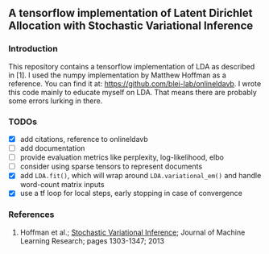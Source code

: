 ## A tensorflow implementation of Latent Dirichlet Allocation with Stochastic Variational Inference
### Introduction
This repository contains a tensorflow implementation of LDA as described in [1]. I used the numpy
implementation by Matthew Hoffman as a reference. You can find it at: https://github.com/blei-lab/onlineldavb.
I wrote this code mainly to educate myself on LDA. That means there are probably some errors lurking in there.
### TODOs
- [x] add citations, reference to onlineldavb
- [ ] add documentation
- [ ] provide evaluation metrics like perplexity, log-likelihood, elbo
- [ ] consider using sparse tensors to represent documents
- [x] add `LDA.fit()`, which will wrap around `LDA.variational_em()` and handle word-count matrix inputs
- [x] use a tf loop for local steps, early stopping in case of convergence
### References
1. Hoffman et al.; [Stochastic Variational Inference](http://jmlr.org/papers/v14/hoffman13a.html); Journal of Machine Learning Research; pages 1303-1347; 2013
